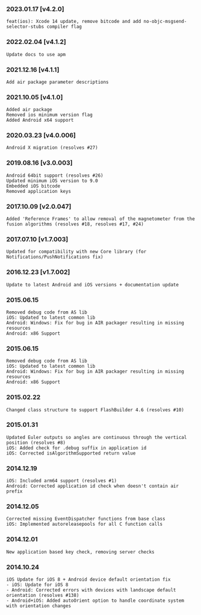 ### 2023.01.17 [v4.2.0]

```
feat(ios): Xcode 14 update, remove bitcode and add no-objc-msgsend-selector-stubs compiler flag
```

### 2022.02.04 [v4.1.2]

```
Update docs to use apm
```

### 2021.12.16 [v4.1.1]

```
Add air package parameter descriptions
```

### 2021.10.05 [v4.1.0]

```
Added air package
Removed ios minimum version flag
Added Android x64 support
```



### 2020.03.23 [v4.0.006]

```
Android X migration (resolves #27)
```


### 2019.08.16 [v3.0.003]

```
Android 64bit support (resolves #26)
Updated minimum iOS version to 9.0 
Embedded iOS bitcode
Removed application keys 
```


### 2017.10.09 [v2.0.047]

```
Added 'Reference Frames' to allow removal of the magnetometer from the fusion algorithms (resolves #18, resolves #17, #24)
```


### 2017.07.10 [v1.7.003]

```
Updated for compatibility with new Core library (for Notifications/PushNotifications fix)
```


### 2016.12.23 [v1.7.002]

```
Update to latest Android and iOS versions + documentation update
```


### 2015.06.15

```
Removed debug code from AS lib
iOS: Updated to latest common lib
Android: Windows: Fix for bug in AIR packager resulting in missing resources
Android: x86 Support
```


### 2015.06.15

```
Removed debug code from AS lib
iOS: Updated to latest common lib
Android: Windows: Fix for bug in AIR packager resulting in missing resources
Android: x86 Support
```


### 2015.02.22

```
Changed class structure to support FlashBuilder 4.6 (resolves #10)
```


### 2015.01.31

```
Updated Euler outputs so angles are continuous through the vertical position (resolves #8)
iOS: Added check for .debug suffix in application id
iOS: Corrected isAlgorithmSupported return value
```


### 2014.12.19

```
iOS: Included arm64 support (resolves #1) 
Android: Corrected application id check when doesn't contain air prefix 
```


### 2014.12.05

```
Corrected missing EventDispatcher functions from base class
iOS: Implemented autoreleasepools for all C function calls
```


### 2014.12.01

```
New application based key check, removing server checks
```


### 2014.10.24

```
iOS Update for iOS 8 + Android device default orientation fix
- iOS: Update for iOS 8
- Android: Corrected errors with devices with landscape default orientation (resolves #138)
- Android+iOS: Added autoOrient option to handle coordinate system with orientation changes
```
